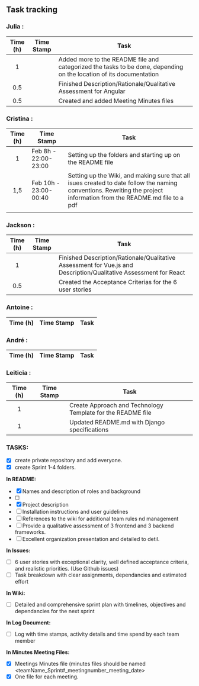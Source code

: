 ## Task tracking

### Julia :

| Time (h) | Time Stamp            | Task                                                                                                                          |
| :------: | ----------------------|------------------------------------------------------------------------------------------------------------------------------ |
|    1     |                       |Added more to the README file and categorized the tasks to be done, depending on the location of its documentation             |
|    0.5   |                       |Finished Description/Rationale/Qualitative Assessment for Angular                                                              |
|    0.5   |                       |Created and added Meeting Minutes files                                                                                        |

### Cristina :

| Time (h) | Time Stamp            | Task                                                                                                                          |
| :------: | ----------------------|------------------------------------------------------------------------------------------------------------------------------ |
|    1     | Feb 8h - 22:00-23:00  |Setting up the folders and starting up on the README file                                                                      |
|    1,5   | Feb 10h - 23:00-00:40 |Setting up the Wiki, and making sure that all isues created to date follow the naming conventions. Rewriting the project information from the README.md file to a pdf|
|          |                       |                                                                                                                               |

### Jackson :

| Time (h) | Time Stamp            | Task                                                                                                                          |
| :------: | ----------------------|------------------------------------------------------------------------------------------------------------------------------ |
|    1     |                       |Finished Description/Rationale/Qualitative Assessment for Vue.js and Description/Qualitative Assessment for React              |
|   0.5    |                       |Created the Acceptance Criterias for the 6 user stories                                                                        |
 
### Antoine :

| Time (h) | Time Stamp            | Task                                                                                                                          |
| :------: |-----------------------|-------------------------------------------------------------------------------------------------------------------------------|                              

### André :

| Time (h) | Time Stamp            | Task                                                                                                                          |
| :------: |-----------------------|-------------------------------------------------------------------------------------------------------------------------------|                              


### Leiticia :

| Time (h) | Time Stamp            | Task                                                                                                                          |
| :------: | ----------------------|------------------------------------------------------------------------------------------------------------------------------ |
|    1     |                       |Create Approach and Technology Template for the README file                                                                    |
|    1     |                       |Updated README.md with Django specifications                                                                                   |

### TASKS:

- [x] create private repository and add everyone.
- [x] create Sprint 1-4 folders.

**In README:**

- [x] Names and description of roles and background
- [ ] 
- [x] Project description
- [ ] Installation instructions and user guidelines
- [ ] References to the wiki for additional team rules nd management
- [ ] Provide a qualitative assessment of 3 frontend and 3 backend frameworks.
- [ ] Excellent organization presentation and detailed to detil.

**In Issues:**

- [ ] 6 user stories with exceptional clarity, well defined acceptance criteria, and realistic priorities. (Use Github issues)
- [ ] Task breakdown with clear assignments, dependancies and estimated effort

**In Wiki:**

- [ ] Detailed and comprehensive sprint plan with timelines, objectives and dependancies for the next sprint

**In Log Document:**

- [ ] Log with time stamps, activity details and time spend by each team member

**In Minutes Meeting Files:**

- [x] Meetings Minutes file (minutes files should be named <teamName_Sprint#\_meetingnumber_meeting_date>
- [x] One file for each meeting.
